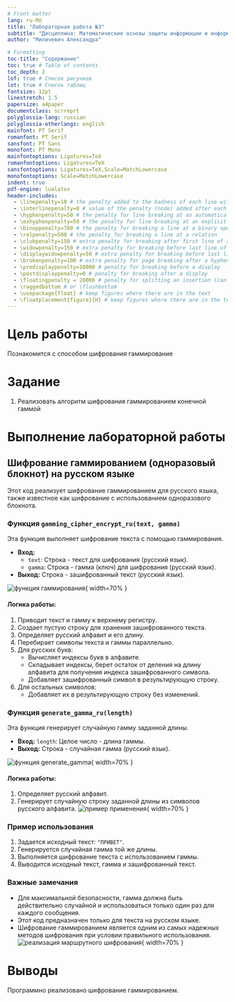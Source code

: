 ```yaml
---
# Front matter
lang: ru-RU
title: "Лабораторная работа №3"
subtitle: "Дисциплина: Математические основы защиты информации и информационной безопасности"
author: "Миличевич Александра"

# Formatting
toc-title: "Содержание"
toc: true # Table of contents
toc_depth: 2
lof: true # Список рисунков
lot: true # Список таблиц
fontsize: 12pt
linestretch: 1.5
papersize: a4paper
documentclass: scrreprt
polyglossia-lang: russian
polyglossia-otherlangs: english
mainfont: PT Serif
romanfont: PT Serif
sansfont: PT Sans
monofont: PT Mono
mainfontoptions: Ligatures=TeX
romanfontoptions: Ligatures=TeX
sansfontoptions: Ligatures=TeX,Scale=MatchLowercase
monofontoptions: Scale=MatchLowercase
indent: true
pdf-engine: lualatex
header-includes:
  - \linepenalty=10 # the penalty added to the badness of each line within a paragraph (no associated penalty node) Increasing the value makes tex try to have fewer lines in the paragraph.
  - \interlinepenalty=0 # value of the penalty (node) added after each line of a paragraph.
  - \hyphenpenalty=50 # the penalty for line breaking at an automatically inserted hyphen
  - \exhyphenpenalty=50 # the penalty for line breaking at an explicit hyphen
  - \binoppenalty=700 # the penalty for breaking a line at a binary operator
  - \relpenalty=500 # the penalty for breaking a line at a relation
  - \clubpenalty=150 # extra penalty for breaking after first line of a paragraph
  - \widowpenalty=150 # extra penalty for breaking before last line of a paragraph
  - \displaywidowpenalty=50 # extra penalty for breaking before last line before a display math
  - \brokenpenalty=100 # extra penalty for page breaking after a hyphenated line
  - \predisplaypenalty=10000 # penalty for breaking before a display
  - \postdisplaypenalty=0 # penalty for breaking after a display
  - \floatingpenalty = 20000 # penalty for splitting an insertion (can only be split footnote in standard LaTeX)
  - \raggedbottom # or \flushbottom
  - \usepackage{float} # keep figures where there are in the text
  - \floatplacement{figure}{H} # keep figures where there are in the text
---
```


# Цель работы
Познакомится с способом шифрования гаммирование


# Задание

1. Реализовать алгоритм шифрования гаммированием конечной гаммой

# Выполнение лабораторной работы
## Шифрование гаммированием (одноразовый блокнот) на русском языке

Этот код реализует шифрование гаммированием для русского языка, также известное как шифрование с использованием одноразового блокнота.

### Функция `gamming_cipher_encrypt_ru(text, gamma)`

Эта функция выполняет шифрование текста с помощью гаммирования.

*   **Вход:**
    *   `text`: Строка - текст для шифрования (русский язык).
    *   `gamma`: Строка - гамма (ключ) для шифрования (русский язык).
*   **Выход:** Строка - зашифрованный текст (русский язык).

![функция гаммирования](images/gamming_encription.png){ width=70% }


#### Логика работы:

1.  Приводит текст и гамму к верхнему регистру.
2.  Создает пустую строку для хранения зашифрованного текста.
3.  Определяет русский алфавит и его длину.
4.  Перебирает символы текста и гаммы параллельно.
5.  Для русских букв:
    *   Вычисляет индексы букв в алфавите.
    *   Складывает индексы, берет остаток от деления на длину алфавита для получения индекса зашифрованного символа.
    *   Добавляет зашифрованный символ в результирующую строку.
6.  Для остальных символов:
    *   Добавляет их в результирующую строку без изменений.

### Функция `generate_gamma_ru(length)`

Эта функция генерирует случайную гамму заданной длины.

*   **Вход:** `length`: Целое число - длина гаммы.
*   **Выход:** Строка - случайная гамма (русский язык).

![функция generate_gamma](images/generate_gamma.png){ width=70% }

#### Логика работы:

1.  Определяет русский алфавит.
2.  Генерирует случайную строку заданной длины из символов русского алфавита.
![пример применения](images/example.png){ width=70% }

### Пример использования

1.  Задается исходный текст: `"ПРИВЕТ"`.
2.  Генерируется случайная гамма той же длины.
3.  Выполняется шифрование текста с использованием гаммы.
4.  Выводится исходный текст, гамма и зашифрованный текст.

### Важные замечания

*   Для максимальной безопасности, гамма должна быть действительно случайной и использоваться только один раз для каждого сообщения.
*   Этот код предназначен только для текста на русском языке.
*   Шифрование гаммированием является одним из самых надежных методов шифрования при условии правильного использования.
![ реализация маршрутного шифрования](image02/image_01.png){ width=70% }



# Выводы

Программно реализовано шифрование гаммированием.